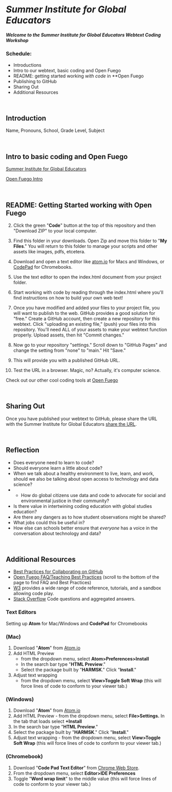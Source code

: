 # *Summer Institute for Global Educators*
##### Welcome to the Summer Institute for Global Educators Webtext Coding Workshop


### Schedule:
* Introductions
* Intro to our webtext, basic coding and Open Fuego 
* README: getting started working *with code* in **Open Fuego 
* Publishing to GitHub
* Sharing Out
* Additional Resources<p>&nbsp;</p>



## Introduction
Name, Pronouns, School, Grade Level, Subject<p>&nbsp;</p>



## Intro to basic coding and Open Fuego

[Summer Institute for Global Educators](https://pitt-fuego.github.io/Summer-Institute-for-Global-Educators/)


[Open Fuego Intro](https://sjquigley.github.io/Open-Fuego-Presentation/)<p>&nbsp;</p>


## README: Getting Started working with Open Fuego


2. Click the green "**Code**" button at the top of this repository and then "Download ZIP" to your local computer. 

3. Find this folder in your downloads. Open Zip and move this folder to "**My Files**." You will return to this folder to manage your scripts and other assets like images, pdfs, etcetera. 

4. Download and open a text editor like [atom.io](https://atom.io) for Macs and Windows, or [CodePad](https://chrome.google.com/webstore/detail/code-pad-text-editor/adaepfiocmagdimjecpifghcgfjlfmkh?hl=en-GB) for Chromebooks.  

5. Use the text editor to open the index.html document from your project folder.  

6. Start working with code by reading through the index.html where you'll find instructions on how to build your own web text! 

7. Once you have modified and added your files to your project file, you will want to publish to the web. GitHub provides a good solution for "free." Create a GitHub account, then create a new repository for this webtext. Click  "uploading an existing file," (push) your files into this repository. You'll need ALL of your assets to make your webtext function properly. Upload assets, then hit "Commit changes." 

8. Now go to your repository "settings." Scroll down to "GitHub Pages" and change the setting from "none" to "main." Hit "Save."

9. This will provide you with a published GitHub URL.

10. Test the URL in a browser. Magic, no? Actually, it's computer science.  



Check out our other cool coding tools at [Open Fuego](https://open-fuego.github.io/Open-Fuego-Coding-Tools/)<p>&nbsp;</p>



## Sharing Out

Once you have published your webtext to GitHub, please share the URL with the Summer Institute for Global Educators [share the URL](https://docs.google.com/forms/d/e/1FAIpQLSeAyioP6eq3JD1tZFQMDqIYKFO9iel3wrykV_Bme_a2PY2OZg/viewform?usp=sf_link).<p>&nbsp;</p>


## Reflection

* Does everyone need to learn to code?
* Should everyone learn a little about code?
* When we talk about a healthy environment to live, learn, and work, should we also be talking about open access to technology and data science?
* * How do global citizens use data and code to advocate for social and environmental justice in their community?
* Is there value in intertwining coding education with global studies education?
* Are there any dangers as to how student observations might be shared?
* What jobs could this be useful in?
* How else can schools better ensure that *everyone* has a voice in the conversation about technology and data?
<p>&nbsp;</p>




## Additional Resources
- [Best Practices for Collaborating on GitHub](https://github.com/sjquigley/GitHub-in-the-Tech-Comm-Classroom)
- [Open Fuego FAQ/Teaching Best Practices](https://open-fuego.github.io/Open-Fuego-Coding-Tools/) (scroll to the bottom of the page to find FAQ and Best Practices)
- [W3](https://www.w3schools.com) provides a wide range of code reference, tutorials, and a sandbox allowing code play.
- [Stack Overflow](https://stackoverflow.com) Code questions and aggregated answers.

### Text Editors 

Setting up **Atom** for Mac/Windows and **CodePad** for Chromebooks 

### (Mac)


1. Download "**Atom**" from [Atom.io](http://Atom.io)
1. Add HTML Preview 
	- from the dropdown menu, select **Atom>Preferences>Install**
	- In the search bar type "**HTML Preview**." 
	- Select the package built by "**HARMSK**." Click "**Install**."
1. Adjust text wrapping 
	 -	from the dropdown menu, select **View>Toggle Soft Wrap** (this will force lines of code to conform to your viewer tab.)

### (Windows)

1. Download "**Atom**" from [Atom.io](http://Atom.io)
1. Add HTML Preview - from the dropdown menu, select **File>Settings.** In the tab that loads select **+Install** 
1. In the search bar type "**HTML Preview**." 
1. Select the package built by "**HARMSK**." Click "**Install**."
1. Adjust text wrapping - from the dropdown menu, select **View>Toggle Soft Wrap** (this will force lines of code to conform to your viewer tab.)

### (Chromebook)

1. Download "**Code Pad Text Editor**" from [Chrome Web Store](https://chrome.google.com/webstore/detail/code-pad-text-editor/adaepfiocmagdimjecpifghcgfjlfmkh?hl=en-GB). 
1. From the dropdown menu, select **Editor>IDE Preferences**
1. Toggle "**Word wrap limit**" to the middle value (this will force lines of code to conform to your viewer tab.)<p>&nbsp;</p>





 









